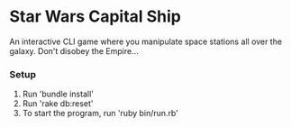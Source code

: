 # Star Wars Capital Ship
 An interactive CLI game where you manipulate space stations all over the galaxy.  Don't disobey the Empire...
 
### Setup
 1. Run 'bundle install'
 2. Run 'rake db:reset'
 3. To start the program, run 'ruby bin/run.rb'
 

